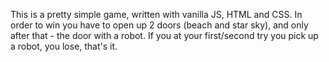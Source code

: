 This is a pretty simple game, written with vanilla JS, HTML and CSS.
In order to win you have to open up 2 doors (beach and star sky), and only after that - the door with a robot. 
If you at your first/second try you pick up a robot, you lose, that's it. 